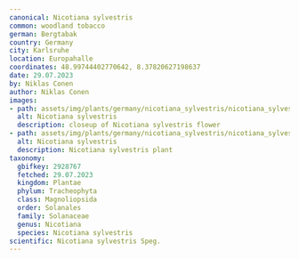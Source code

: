 ```yaml
---
canonical: Nicotiana sylvestris
common: woodland tobacco
german: Bergtabak
country: Germany
city: Karlsruhe
location: Europahalle
coordinates: 48.99744402770642, 8.37820627198637
date: 29.07.2023
by: Niklas Conen
author: Niklas Conen
images:
- path: assets/img/plants/germany/nicotiana_sylvestris/nicotiana_sylvestris_1.jpg
  alt: Nicotiana sylvestris
  description: closeup of Nicotiana sylvestris flower
- path: assets/img/plants/germany/nicotiana_sylvestris/nicotiana_sylvestris_2.jpg
  alt: Nicotiana sylvestris
  description: Nicotiana sylvestris plant
taxonomy:
  gbifkey: 2928767
  fetched: 29.07.2023
  kingdom: Plantae
  phylum: Tracheophyta
  class: Magnoliopsida
  order: Solanales
  family: Solanaceae
  genus: Nicotiana
  species: Nicotiana sylvestris
scientific: Nicotiana sylvestris Speg.
---
```


